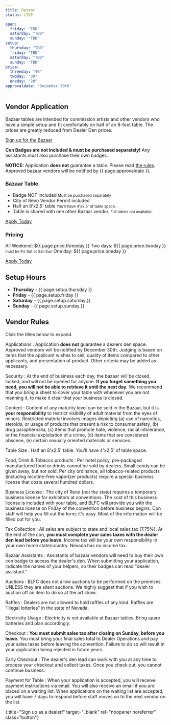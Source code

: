 ```yaml
---
title: Bazaar
status: LIVE

open: 
  friday: "TBD"
  saturday: "TBD"
  sunday: "TBD"
setup:
  thursday: "TBD"
  friday: "TBD"
  saturday: "TBD"
  sunday: "TBD"
price:
  threeday: "40"
  twoday: "30"
  oneday: "20"
approvaldate: "December 30th"
---
```

<!--
## Sale Hours & Location

The Marketplace is included inside the <a href="https://www.goblfc.org/dealers/">Dealer's Den</a>, and operates on the same hours.

- {:.one_third } **Friday** - {{ page.open.friday }}
- {:.one_third } **Saturday** - {{ page.open.saturday }}
- {:.one_third } **Sunday** - {{ page.open.sunday }}

## Map of Bazaar

Coming soon

## List of Dealers

Coming soon
-->

## Vendor Application

Bazaar tables are intended for commission artists and other vendors who have a simple setup and fit comfortably on half of an 8-foot table. The prices are greatly reduced from Dealer Den prices.

[Sign up for the Bazaar][reglink]

**Con Badges are not included &amp; must be purchased separately!**
Any assistants must also purchase their own badges.

**NOTICE:** Application **does not** guarantee a table. Please read <a href="#vendor-rules">the rules</a>. Approved bazaar vendors will be notified by {{ page.approvaldate }}.


### Bazaar Table

- Badge NOT included <small>Must be purchased separately</small>
- City of Reno Vendor Permit included
- Half an 8'x2.5' table <small>You'll have 4'x2.5' of table space.</small>
- Table is shared with one other Bazaar vendor. <small>Full tables not available.</small>

[Apply Today][reglink]


### Pricing

All Weekend: ${{ page.price.threeday }}
Two days: ${{ page.price.twoday }} <small>must be Fri-Sat or Sat-Sun</small>
One day: ${{ page.price.oneday }}

[Apply Today][reglink]	


## Setup Hours

- **Thursday** - {{ page.setup.thursday }}
- **Friday** - {{ page.setup.friday }}
- **Saturday** - {{ page.setup.saturday }}
- **Sunday** - {{ page.setup.sunday }}

## Vendor Rules

Click the titles below to expand.



<div class="accordion-list">


Applications
: Application **does not** guarantee a dealers den space. Approved vendors will be notified by December 30th. Judging is based on items that the applicant wishes to sell, quality of items compared to other applicants, and presentation of product. Other criteria may be added as necessary.

Security
: At the end of business each day, the bazaar will be closed, locked, and will not be opened for anyone. **If you forget something you need, you will not be able to retrieve it until the next day.** We recommend that you bring a sheet to cover your table with whenever you are not manning it, to make it clear that your business is closed.

Content
: Content of any maturity level can be sold in the Bazaar, but it is **your responsibility** to restrict visibility of adult material from the eyes of minors. Restricted material involves images depicting (a) use of narcotics, steroids, or usage of products that present a risk to consumer safety, (b) drug paraphernalia, (c) items that promote hate, violence, racial intolerance, or the financial exploitation of a crime, (d) items that are considered obscene, (e) certain sexually oriented materials or services.

Table Size
: Half an 8'x2.5' table. You'll have 4'x2.5' of table space.

Food, Drink &amp; Tobacco products
: Per hotel policy, pre-packaged manufactured food or drinks cannot be sold by dealers. Small candy can be given away, but not sold. Per city ordinance, all tobacco-related products (including nicotine-free vaporizer products) require a special business license that costs several hundred dollars.

Business License
: The city of Reno (not the state) requires a temporary business license for exhibitors at conventions. The cost of this business license is included with your table, and BLFC will provide you with the business license on Friday of the convention before business begins. Con staff will help you fill out the form; it's easy. Most of the information will be filled out for you.

Tax Collection
: All sales are subject to state and local sales tax (7.75%). At the end of the con, **you must complete your sales taxes with the dealer den lead before you leave.** Income tax will be your own responsibility in your own home state/country. Nevada has no income tax.

Bazaar Assistants
: Assistants of bazaar vendors will need to buy their own con badge to access the dealer's den. When submitting your application, indicate the names of your helpers, so their badges can read "dealer assistant."

Auctions
: BLFC does not allow auctions to be performed on the premises UNLESS they are silent auctions. We highly suggest that if you wish to auction off an item to do so at the art show.

Raffles
: Dealers are not allowed to hold raffles of any kind. Raffles are "illegal lotteries" in the state of Nevada.

Electricity Usage
: Electricity is not available at Bazaar tables. Bring spare batteries and plan accordingly.

Checkout
: **You must submit sales tax after closing on Sunday, before you leave.** You must bring your final sales total to Dealer Operations and pay your sales taxes before leaving the convention. Failure to do so will result in your application being rejected in future years.

Early Checkout
: The dealer's den lead can work with you at any time to process your checkout and collect taxes. Once you check out, you cannot continue business.

Payment for Table
: When your application is accepted, you will receive payment instructions via email. You will also receive an email if you are placed on a waiting list. When applications on the waiting list are accepted, you will have 7 days to respond before staff moves on to the next vendor on the list.

</div>


[reglink]: https://reg.goblfc.org/
{:title="Sign up as a dealer!" target="_blank" rel="noopener noreferrer" class="button"}